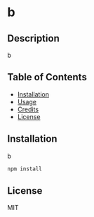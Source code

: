 # b
## Description 
b

## Table of Contents
  * [Installation](#installation)
  * [Usage](#usage)
  * [Credits](#credits)
  * [License](#license)
## Installation
b
  
```bash 
npm install
```   

## License 
MIT
